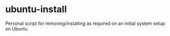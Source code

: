 # ubuntu-install

Personal script for removing/installing as required on an initial system setup on Ubuntu.
